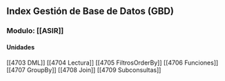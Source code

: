 ## Index Gestión de Base de Datos (GBD)

### Modulo: [[ASIR]]

#### Unidades

[[4703 DML]]
[[4704 Lectura]]
[[4705 FiltrosOrderBy]]
[[4706 Funciones]]
[[4707 GroupBy]]
[[4708 Join]]
[[4709 Subconsultas]]
